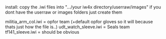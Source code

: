 install: copy the .iwi files into ".../your iw4x directory/userraw/images" if you dont have the userraw or images folders just create them

militia_arm_col.iwi = opfor team (+default opfor gloves so it will because thats just how the file is..)
udt_watch_sleeve.iwi = Seals team
             tf141_sleeve.iwi = should be obvious
